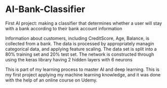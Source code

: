 # AI-Bank-Classifier
First AI project: making a classifier that determines whether a user will stay with a bank according to their bank account information


Information about customers, including CreditScore, Age, Balance, is collected from a bank. The data is processed by appropriately managin categorical data, and applying feature scaling. The data set is split into a 80% training set and 20% test set. The network is constructed through using the keras library having 2 hidden layers with 6 neurons 

This is part of my learning process to master AI and deep learning. This is my first project applying my machine learning knowledge, and it was done with the help of an online course on Udemy.
